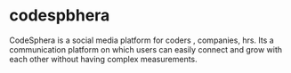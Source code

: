 # codespbhera
CodeSphera is a social media platform for coders , companies, hrs. Its a communication platform on which users can easily connect and grow with each other without having complex measurements.
